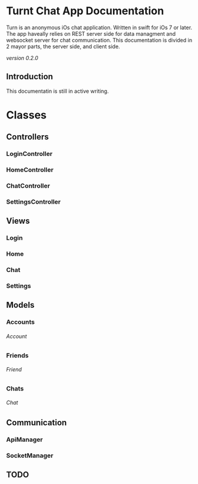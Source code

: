 Turnt Chat App Documentation
==============

Turn is an anonymous iOs chat application. Written in swift for iOs 7 or later. The app haveally
relies on REST server side for data managment and websocket server for chat communication. This documentation
is divided in 2 mayor parts, the server side, and client side.

*version 0.2.0*

Introduction
------------
This documentatin is still in active writing.



Classes
=======

Controllers
-----------
### LoginController
### HomeController
### ChatController
### SettingsController

Views
-----
### Login
### Home
### Chat
### Settings

Models
------
### Accounts
###### Account
### Friends
###### Friend
### Chats
###### Chat

Communication
-------------
### ApiManager
### SocketManager


TODO
----